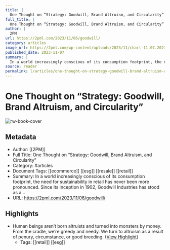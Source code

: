 ```yaml
---
title: |
  One Thought on “Strategy: Goodwill, Brand Altruism, and Circularity”
full_title: |
  One Thought on “Strategy: Goodwill, Brand Altruism, and Circularity”
author: |
  2PM
url: https://2pml.com/2023/11/06/goodwill/
category: articles
image_url: https://2pml.com/wp-content/uploads/2023/11/chart-11.07.2023.jpg
published_date: 2023-11-07
summary: |
  In a world increasingly conscious of its consumption footprint, the need for sustainability in retail has never been more pronounced. Since its inception in 1902, Goodwill Industries has stood as a…
source: reader
permalink: l/articles/one-thought-on-strategy-goodwill-brand-altruism-and-circularity
---
```

# One Thought on “Strategy: Goodwill, Brand Altruism, and Circularity”

![rw-book-cover](https://2pml.com/wp-content/uploads/2023/11/chart-11.07.2023.jpg)

## Metadata
- Author: [[2PM]]
- Full Title: One Thought on “Strategy: Goodwill, Brand Altruism, and Circularity”
- Category: #articles
- Document Tags: [[ecommerce]] [[esg]] [[resale]] [[retail]] 
- Summary: In a world increasingly conscious of its consumption footprint, the need for sustainability in retail has never been more pronounced. Since its inception in 1902, Goodwill Industries has stood as a…
- URL: https://2pml.com/2023/11/06/goodwill/

## Highlights
- Human beings aren’t born altruists and turned into monsters by money. From the cradle, we’re greedy and needy. We turn to altruism as a result of penury, circumstance, or good breeding. ([View Highlight](https://read.readwise.io/read/01hg0jamhc2esmdcth340g0qcr))
    - Tags: [[retail]] [[esg]] 


